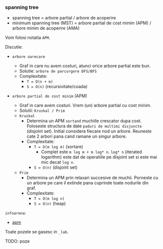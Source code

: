 ### spanning tree

  * spanning tree               = arbore partial / arbore de acoperire
  * minimum spanning tree (MST) = arbore partial de cost minim (APM) / arbore minim de acoperire (AMA)

Vom folosi notatia `APM`.

Discutie:
  * `arbore oarecare`
    * Graf in care nu avem costuri, atunci orice arbore partial este bun.
    * Solutie: `arbore de parcurgere DFS/BFS`
    * Complexitate:
      * `T = O(n + m)`
      * `S = O(n)` (recursivitate/coada)

  * `arbore partial de cost minim` (APM)
    * Graf in care avem costuri. Vrem (un) arbore partial cu cost minim.
    * Solutii: `Kruskal / Prim`
    * `Kruskal`
      * Determina un APM `sortand` muchiile crescator dupa cost. Foloseste
      structura de date `paduri de multimi disjuncte` (disjoint set). Initial
      considera fiecare nod un arbore. Reuneste cate 2 arbori pana cand ramane
      un singur arbore.
      * Complexitate:
      	* `T = O(m log m)` (sortare)
      	  * Complet este `m log m + m log* n`. `log* n` (iterated logarithm)
      	  este dat de operatiile pe disjoint set si este mai mic decat `log n`.
      	* `S = O(n)` (disjoint set)
    * `Prim`
      * Determina un APM prin relaxari succesive de muchii. Porneste cu un arbore
      pe care il extinde pana cuprinde toate nodurile din graf.
      * Complexitate:
        * `T = O(m log n)`
        * `S = O(n)` (heap)


`infoarena`:
 - [apm](https://infoarena.ro/problema/apm)

Toate pozele se gasesc in `_lab`.

TODO: poze